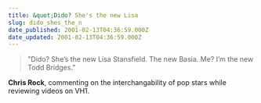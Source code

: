 ```yaml
---
title: &quot;Dido? She's the new Lisa
slug: dido_shes_the_n
date_published: 2001-02-13T04:36:59.000Z
date_updated: 2001-02-13T04:36:59.000Z
---
```


> "Dido? She’s the new Lisa Stansfield. The new Basia. Me? I’m the new Todd Bridges."

**Chris Rock**, commenting on the interchangability of pop stars while reviewing videos on VH1.
